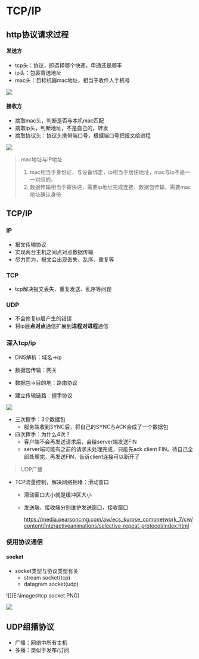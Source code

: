 # TCP/IP

## http协议请求过程

#### 发送方

- tcp头：协议，即选择哪个快递，申通还是顺丰
- ip头：包裹寄送地址
- mac头：目标机器mac地址，相当于收件人手机号

![](E:\images\http请求传输过程-发送.PNG)

#### 接收方

- 摘取mac头，判断是否与本机mac匹配
- 摘取ip头，判断地址，不是自己的，转发
- 摘取协议头：协议头携带端口号，根据端口号把报文给进程

![](E:\images\http请求传输过程-接收.PNG)

> mac地址与IP地址
>
> 1. mac相当于身份证，与设备绑定，ip相当于居住地址，mac与ip不是一一对应的。
> 2. 数据传输相当于寄快递，需要ip地址完成连接、数据包传输，需要mac地址确认身份

## TCP/IP

### IP

- 报文传输协议
- 实现两台主机之间点对点数据传输
- 尽力而为，报文会出现丢失、乱序、重复等

### TCP

- tcp解决报文丢失、重复发送、乱序等问题

### UDP

- 不会修复ip层产生的错误
- 将ip层**点对点**通信扩展到**进程对进程**通信

### 深入tcp/ip

- DNS解析：域名->ip

- 数据包传输：网关
- 数据包->目的地：路由协议
- 建立传输链路：握手协议

![](E:\images\tcp.png)

- 三次握手：3个数据包
  - 服务端收到SYNC后，将自己的SYNC与ACK合成了一个数据包
- 四次挥手：为什么4次？
  - 客户端不会再发送请求后，会给server端发送FIN
  - server端可能有之前的请求未处理完成，只能先ack client FIN。待自己全部处理完，再发送FIN，告诉client连接可以断开了

> UDP广播

- TCP流量控制，解决网络拥堵：滑动窗口

  - 滑动窗口大小就是缓冲区大小

  - 发送端、接收端分别维护发送窗口，接收窗口

    https://media.pearsoncmg.com/aw/ecs_kurose_compnetwork_7/cw/content/interactiveanimations/selective-repeat-protocol/index.html

### 使用协议通信

#### socket

- socket类型与协议类型有关
  - stream socket(tcp)
  - datagram socket(udp)

![](E:\images\tcp socket.PNG)

![](E:\images\NIO.PNG)

## UDP组播协议

- 广播：网络中所有主机
- 多播：类似于发布/订阅